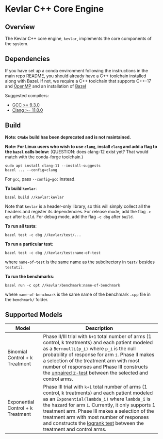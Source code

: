 # Kevlar C++ Core Engine

## Overview

The Kevlar C++ core engine, `kevlar`, implements the core components of the
system.

## Dependencies

If you have set up a conda environment following the instructions in the main repo README, you should already have a C++ toolchain installed along with Bazel. If not, we require a C++ toolchain that supports C++-17 and [OpenMP](https://www.openmp.org/) and an installation of [Bazel](https://bazel.build/)

Suggested compilers:
- [GCC >= 9.3.0](https://gcc.gnu.org/)
- [Clang >= 11.0.0](https://clang.llvm.org/)

## Build

__Note: `CMake` build has been deprecated and is not maintained.__

__Note: For Linux users who wish to use `clang`, install `clang` and add a flag
to the `bazel` calls below:__
(QUESTION: does clang-12 exist yet? That would match with the conda-forge toolchain.)
```
sudo apt install clang-11 --install-suggests
bazel ... --config=clang
```
For `gcc`, pass `--config=gcc` instead.

__To build `kevlar`__:
```
bazel build //kevlar:kevlar 
```
Note that `kevlar` is a header-only library,
so this will simply collect all the headers and register its dependencies.
For release mode, add the flag `-c opt` after `build`.
For debug mode, add the flag `-c dbg` after `build`.

__To run all tests__:
```
bazel test -c dbg //kevlar/test/... 
```

__To run a particular test__:
```
bazel test -c dbg //kevlar/test:name-of-test
```
where `name-of-test` is the same name as the subdirectory in `test/`
besides `testutil`.

__To run the benchmarks__:
```
bazel run -c opt //kevlar/benchmark:name-of-benchmark
```
where `name-of-benchmark` is the same name of 
the benchmark `.cpp` file in the `benchmark/` folder.

## Supported Models

| Model | Description |
| ----- | ----------- |
| Binomial Control + k Treatment | Phase II/III trial with `k+1` total number of arms (1 control, k treatments) and each patient modeled as a `Bernoulli(p_i)` where `p_i` is the null probability of response for arm `i`. Phase II makes a selection of the treatment arm with most number of responses and Phase III constructs the [unpaired z-test](https://en.wikipedia.org/wiki/Paired_difference_test#Power_of_the_paired_Z-test) between the selected and control arms. |
| Exponential Control + k Treatment | Phase III trial with `k+1` total number of arms (1 control, k treatments) and each patient modeled as an `Exponential(lambda_i)` where `lambda_i` is the hazard for arm `i`. Currently, it only supports 1 treatment arm. Phase III makes a selection of the treatment arm with most number of responses and constructs the [logrank test](https://en.wikipedia.org/wiki/Logrank_test) between the treatment and control arms. |
